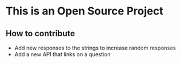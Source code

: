 # This is an Open Source Project

## How to contribute

- Add new responses to the strings to increase random responses
- Add a new API that links on a question